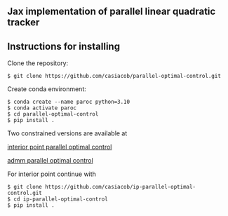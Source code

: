 ## Jax implementation of parallel linear quadratic tracker

## Instructions for installing
Clone the repository:

```
$ git clone https://github.com/casiacob/parallel-optimal-control.git
```

Create conda environment:
```
$ conda create --name paroc python=3.10
$ conda activate paroc
$ cd parallel-optimal-control
$ pip install .
```
Two constrained versions are available at

[interior point parallel optimal control](https://github.com/casiacob/ip-parallel-optimal-control)

[admm parallel optimal control](https://github.com/casiacob/admm-parallel-optimal-control)

For interior point continue with 

```
$ git clone https://github.com/casiacob/ip-parallel-optimal-control.git
$ cd ip-parallel-optimal-control
$ pip install .
```
